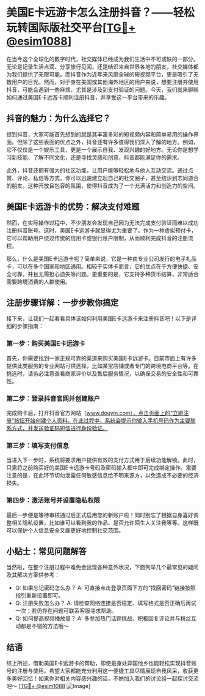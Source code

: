 # 美国E卡远游卡怎么注册抖音？——轻松玩转国际版社交平台[[TG💪+ @esim1088](https://t.me/s/esim1088)]

在当今这个全球化的数字时代，社交媒体已经成为我们生活中不可或缺的一部分。无论是记录生活点滴、分享旅行见闻，还是结识来自世界各地的朋友，社交媒体都为我们提供了无限可能。而抖音作为近年来风靡全球的短视频平台，更是吸引了无数用户的目光。然而，对于身在美国或其他海外地区的用户来说，想要注册并使用抖音，可能会遇到一些麻烦，尤其是涉及到支付验证的问题。今天，我们就来聊聊如何通过美国E卡远游卡顺利注册抖音，并享受这一平台带来的乐趣。

## 抖音的魅力：为什么选择它？

提到抖音，大家可能首先想到的就是其丰富多彩的短视频内容和简单易用的操作界面。但除了这些表面的优点之外，抖音还有许多值得我们深入了解的地方。例如，它不仅仅是一个娱乐工具，更是一个展示自我、发现兴趣的好地方。无论你是想学习新技能、了解不同文化，还是寻找灵感和创意，抖音都能满足你的需求。

此外，抖音还拥有强大的社区功能，让用户能够轻松地与他人互动交流。通过点赞、评论、私信等方式，你可以迅速建立起自己的社交圈子，甚至结识到志同道合的朋友。这种开放且包容的氛围，使得抖音成为了一个充满活力和创造力的空间。

## 美国E卡远游卡的优势：解决支付难题

然而，在实际操作过程中，不少朋友会发现自己因为无法完成支付验证而难以成功注册抖音账号。这时，美国E卡远游卡就显得尤为重要了。作为一种虚拟预付卡，它可以帮助用户绕过传统的信用卡或银行账户限制，从而顺利完成抖音的注册流程。

那么，什么是美国E卡远游卡呢？简单来说，它是一种由专业公司发行的电子礼品卡，可以在多个国家和地区通用。相较于实体卡而言，它的优点在于方便快捷、安全可靠，并且无需担心遗失等问题。更重要的是，它支持多种货币结算，非常适合需要跨境消费的人群使用。

## 注册步骤详解：一步步教你搞定

接下来，让我们一起看看具体该如何利用美国E卡远游卡来注册抖音吧！以下是详细的步骤指南：

### 第一步：购买美国E卡远游卡
首先，你需要找到一家正规可靠的渠道来购买美国E卡远游卡。目前市面上有许多提供此类服务的专业网站可供选择，比如某宝店铺或者专门的跨境电商平台等。在挑选时，请务必注意查看商家评价以及售后服务情况，以确保交易的安全性和可靠性。

### 第二步：登录抖音官网并创建账户
完成购卡后，打开抖音官方网站（www.douyin.com），点击页面上的“立即注册”按钮开始创建个人资料。在此过程中，系统会提示你输入手机号码作为主要联系方式，并发送验证码短信进行身份验证。

### 第三步：填写支付信息
当进入下一步时，系统将要求用户提供有效的支付方式用于后续功能解锁。此时，只需将之前购买好的美国E卡远游卡号码及密码输入框中即可完成绑定操作。需要注意的是，在此环节切勿泄露任何敏感信息给不明来源方，以免造成不必要的经济损失。

### 第四步：激活账号并设置隐私权限
最后一步便是等待审核通过后正式启用您的新账户啦！同时别忘了根据自身喜好调整相关隐私设置，比如谁可以看到我的作品、是否允许陌生人关注我等等。这样既可以保护个人信息安全又能更好地控制社交范围。

## 小贴士：常见问题解答
当然啦，在整个注册过程中难免会出现各种意外状况，下面列举几个最常见的疑问及其解决方案供参考：
- Q: 如果忘记密码怎么办？
A: 可直接点击登录页面下方的“找回密码”链接按照指引重新设置即可。
- Q: 注册失败怎么办？
A: 请检查网络连接是否稳定、填写格式是否正确后再试一次；若仍存在问题可联系客服寻求帮助。
- Q: 如何提高视频播放量？
A: 多参加热门话题挑战、积极回复评论并与粉丝互动都是不错的方法哦～

## 结语
综上所述，借助美国E卡远游卡的帮助，即使是身处异国他乡也能轻松实现抖音账号的注册与使用。希望大家都能充分利用这一便捷工具尽情展现自我风采，收获更多美好回忆！如果你对相关内容感兴趣的话，不妨加入我们的讨论组一起探讨交流吧～ [[TG💪+ @esim1088](https://t.me/s/esim1088) ![Image](https://i.postimg.cc/4NQfJmqS/Snipaste-2025-05-13-00-14-12.png)]